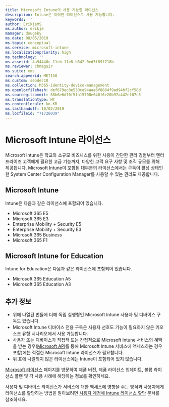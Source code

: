 ```yaml
---
title: Microsoft Intune의 사용 가능한 라이선스
description: Intune은 이러한 라이선스로 사용 가능합니다.
keywords: ''
author: ErikjeMS
ms.author: erikje
manager: dougeby
ms.date: 08/05/2019
ms.topic: conceptual
ms.service: microsoft-intune
ms.localizationpriority: high
ms.technology: ''
ms.assetid: 4a94440c-11cb-11e8-b642-0ed5f89f718b
ms.reviewer: chmaguir
ms.suite: ems
search.appverid: MET150
ms.custom: seodec18
ms.collection: M365-identity-device-management
ms.openlocfilehash: def679ec8e530ce94aae6f8884f9ad94bf2cf58d
ms.sourcegitcommit: 88b6e6d70f5fa15708e640f6e20b97a442ef07c5
ms.translationtype: HT
ms.contentlocale: ko-KR
ms.lasthandoff: 10/02/2019
ms.locfileid: "71726039"
---
```

# <a name="microsoft-intune-licensing"></a>Microsoft Intune 라이선스
Microsoft Intune은 학교와 소규모 비즈니스를 위한 사용이 간단한 관리 경험부터 엔터프라이즈 고객에게 필요한 고급 기능까지, 다양한 고객 요구 사항 및 조직 규모를 위해 제공됩니다. Microsoft Intune이 포함된 대부분의 라이선스에서는 구독이 활성 상태인 한 System Center Configuration Manager를 사용할 수 있는 권리도 제공합니다. 

## <a name="microsoft-intune"></a>Microsoft Intune
Intune은 다음과 같은 라이선스에 포함되어 있습니다.

- Microsoft 365 E5
- Microsoft 365 E3
- Enterprise Mobility + Security E5
- Enterprise Mobility + Security E3
- Microsoft 365 Business
- Microsoft 365 F1



## <a name="microsoft-intune-for-education"></a>Microsoft Intune for Education
Intune for Education은 다음과 같은 라이선스에 포함되어 있습니다.

- Microsoft 365 Education A5
- Microsoft 365 Education A3

## <a name="additional-information"></a>추가 정보
- 위에 나열된 번들에 더해 독립 실행형인 Microsoft Intune 사용자 및 디바이스 구독도 있습니다.
- Microsoft Intune 디바이스 전용 구독은 사용자 선호도 기능이 필요하지 않은 키오스크 유형 시나리오에서 사용 가능합니다.
- 사용자 또는 디바이스가 직접적 또는 간접적으로 Microsoft Intune 서비스의 혜택을 받는 경우([Microsoft API](https://docs.microsoft.com/legal/microsoft-apis/terms-of-use)를 통해 Microsoft Intune 서비스에 액세스하는 경우 포함)에는 적절한 Microsoft Intune 라이선스가 필요합니다.
- 위 표에 나열되지 않은 라이선스에는 Intune이 포함되어 있지 않습니다.

[Microsoft 라이선스](https://www.microsoft.com/licensing/default) 페이지를 방문하여 제품 버전, 제품 라이선스 업데이트, 볼륨 라이선스 플랜 및 각 사용 사례에 해당하는 정보를 확인하세요.  

사용자 및 디바이스 라이선스가 서비스에 대한 액세스에 영향을 주는 방식과 사용자에게 라이선스를 할당하는 방법을 알아보려면 [사용자 계정에 Intune 라이선스 할당](licenses-assign.md) 문서를 참조하세요.
